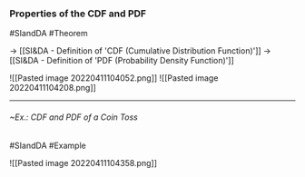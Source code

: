 ### Properties of the CDF and PDF
#SIandDA #Theorem 

-> [[SI&DA - Definition of 'CDF (Cumulative Distribution Function)']]
-> [[SI&DA - Definition of 'PDF (Probability Density Function)']]

![[Pasted image 20220411104052.png]]
![[Pasted image 20220411104208.png]]

---
###### ~Ex.: CDF and PDF of a Coin Toss
#SIandDA #Example

![[Pasted image 20220411104358.png]]